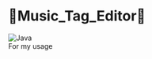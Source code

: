 # 🎵Music_Tag_Editor🎵
![Java](https://img.shields.io/badge/java-%23ED8B00.svg?style=for-the-badge&logo=java&logoColor=white)
<br>
For my usage
